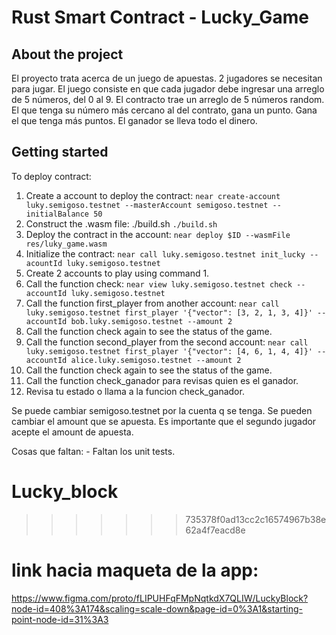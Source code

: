 # Rust Smart Contract - Lucky_Game

## About the project

El proyecto trata acerca de un juego de apuestas. 2 jugadores se necesitan para jugar. 
El juego consiste en que cada jugador debe ingresar una arreglo de 5 números, del 0 al 9. 
El contracto trae un arreglo de 5 números random.
El que tenga su número más cercano al del contrato, gana un punto. Gana el que tenga más puntos.
El ganador se lleva todo el dinero.

## Getting started

To deploy contract:

1. Create a account to deploy the contract: 
    `near create-account luky.semigoso.testnet --masterAccount semigoso.testnet --initialBalance 50`
2. Construct the .wasm file: ./build.sh
    `./build.sh` 
3. Deploy the contract in the account:
    `near deploy $ID --wasmFile res/luky_game.wasm`
4. Initialize the contract:
    `near call luky.semigoso.testnet init_lucky --acountId luky.semigoso.testnet`
5. Create 2 accounts to play using command 1.
6. Call the function check:
    `near view luky.semigoso.testnet check --accountId luky.semigoso.testnet`
7. Call the function first_player from another account:
    `near call luky.semigoso.testnet first_player '{"vector": [3, 2, 1, 3, 4]}' --accountId bob.luky.semigoso.testnet --amount 2`
8. Call the function check again to see the status of the game.
9. Call the function second_player from the second account:
    `near call luky.semigoso.testnet first_player '{"vector": [4, 6, 1, 4, 4]}' --accountId alice.luky.semigoso.testnet --amount 2`
10. Call the function check again to see the status of the game.
11. Call the function check_ganador para revisas quien es el ganador.
12. Revisa tu estado o llama a la funcion check_ganador.

Se puede cambiar semigoso.testnet por la cuenta q se tenga.
Se pueden cambiar el amount que se apuesta.
Es importante que el segundo jugador acepte el amount de apuesta.

Cosas que faltan:
    - Faltan los unit tests.
    
# Lucky_block
>>>>>>> 735378f0ad13cc2c16574967b38e62a4f7eacd8e

# link hacia maqueta de la app:
https://www.figma.com/proto/fLIPUHFqFMpNqtkdX7QLIW/LuckyBlock?node-id=408%3A174&scaling=scale-down&page-id=0%3A1&starting-point-node-id=31%3A3

